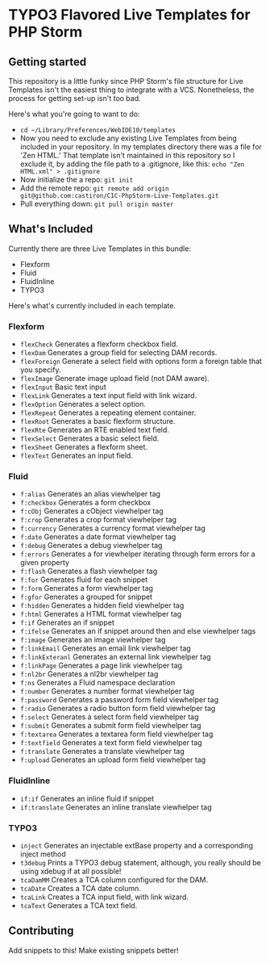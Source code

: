 # TYPO3 Flavored Live Templates for PHP Storm

## Getting started

This repository is a little funky since PHP Storm's file structure for Live Templates isn't the easiest thing to integrate with a VCS. Nonetheless, the process for getting set-up isn't too bad. 

Here's what you're going to want to do:

* `cd ~/Library/Preferences/WebIDE10/templates`
* Now you need to exclude any existing Live Templates from being included in your repository. In my templates directory there was a file for 'Zen HTML.' That template isn't maintained in this repository so I exclude it, by adding the file path to a .gitignore, like this:
`echo "Zen HTML.xml" > .gitignore`
* Now initialize the a repo: `git init`
* Add the remote repo: `git remote add origin git@github.com:castiron/CIC-PhpStorm-Live-Templates.git`
* Pull everything down: `git pull origin master`

## What's Included

Currently there are three Live Templates in this bundle:

- Flexform
- Fluid
- FluidInline
- TYPO3

Here's what's currently included in each template. 

### Flexform

* `flexCheck` Generates a flexform checkbox field.
* `flexDam` Generates a group field for selecting DAM records.
* `flexForeign` Generate a select field with options form a foreign table that you specify.
* `flexImage` Generate image upload field (not DAM aware).
* `flexInput` Basic text input
* `flexLink` Generates a text input field with link wizard.
* `flexOption` Generates a select option.
* `flexRepeat` Generates a repeating element container.
* `flexRoot` Generates a basic flexform structure.
* `flexRte` Generates an RTE enabled text field.
* `flexSelect` Generates a basic select field.
* `flexSheet` Generates a flexform sheet.
* `flexText` Generates an input field.

### Fluid

* `f:alias` Generates an alias viewhelper tag 
* `f:checkbox` Generates a form checkbox  
* `f:cObj` Generates a cObject viewhelper tag 
* `f:crop` Generates a crop format viewhelper tag 
* `f:currency` Generates a currency format viewhelper tag 
* `f:date` Generates a date format viewhelper tag 
* `f:debug` Generates a debug viewhelper tag 
* `f:errors` Generates a for viewhelper iterating through form errors for a given property 
* `f:flash` Generates a flash  viewhelper tag
* `f:for` Generates fluid for each snippet 
* `f:form` Generates a form viewhelper tag 
* `f:gfor` Generates a grouped for snippet 
* `f:hidden` Generates a hidden field viewhelper tag 
* `f:html` Generates a HTML format viewhelper tag 
* `f:if` Generates an if snippet 
* `f:ifelse` Generates an if snippet around then and else viewhelper tags 
* `f:image` Generates an image viewhelper tag 
* `f:linkEmail` Generates an email link viewhelper tag 
* `f:linkExteranl` Generates an external link viewhelper tag 
* `f:linkPage` Generates a page link viewhelper tag 
* `f:nl2br` Generates a nl2br viewhelper tag 
* `f:ns` Generates a Fluid namespace declaration 
* `f:number` Generates a number format viewhelper tag 
* `f:password` Generates a password form field viewhelper tag 
* `f:radio` Generates a radio button form field viewhelper tag 
* `f:select` Generates a select form field viewhelper tag 
* `f:submit` Generates a submit form field viewhelper tag 
* `f:textarea` Generates a textarea form field viewhelper tag 
* `f:textfield` Generates a text form field viewhelper tag 
* `f:translate` Generates a translate viewhelper tag 
* `f:upload` Generates an upload form field viewhelper tag 

### FluidInline

* `if:if` Generates an inline fluid if snippet
* `if:translate` Generates an inline translate viewhelper tag

### TYPO3

* `inject` Generates an injectable extBase property and a corresponding inject method
* `t3debug` Prints a TYPO3 debug statement, although, you really should be using xdebug if at all possible!
* `tcaDamMM` Creates a TCA column configured for the DAM.
* `tcaDate` Creates a TCA date column.
* `tcaLink` Creates a TCA input field, with link wizard.
* `tcaText` Generates a TCA text field.

## Contributing

Add snippets to this! Make existing snippets better!